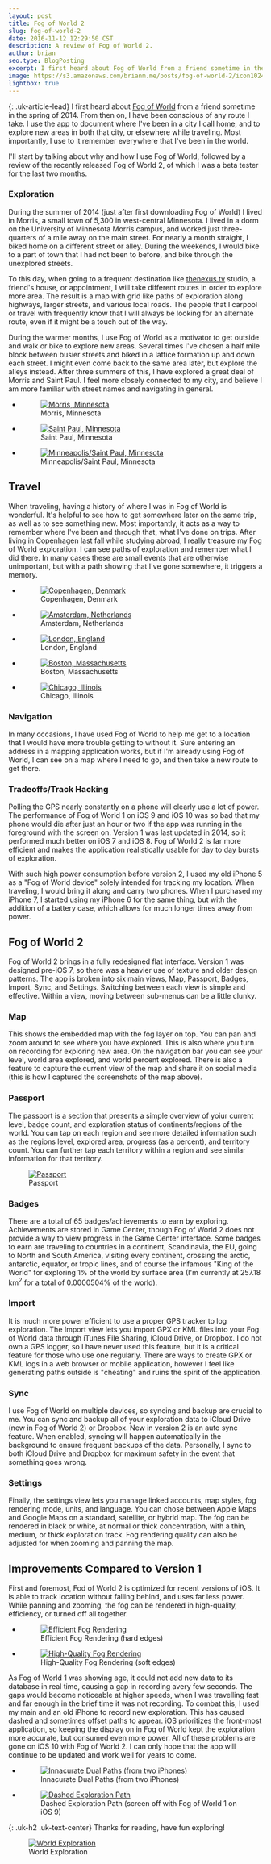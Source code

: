 ```yaml
---
layout: post
title: Fog of World 2
slug: fog-of-world-2
date: 2016-11-12 12:29:50 CST
description: A review of Fog of World 2.
author: brian
seo.type: BlogPosting
excerpt: I first heard about Fog of World from a friend sometime in the spring of 2014. From then on, I have been conscious of any route I take. I use the app to document where I've been in a city I call home, and to explore new areas in both that city, or elsewhere while traveling. Most importantly, I use to it remember everywhere that I've been in the world.
image: https://s3.amazonaws.com/brianm.me/posts/fog-of-world-2/icon1024x1024.png
lightbox: true
---
```

{: .uk-article-lead}
I first heard about [Fog of World](https://itunes.apple.com/us/app/fog-of-world/id505367096?mt=8) from a friend sometime in the spring of 2014. From then on, I have been conscious of any route I take. I use the app to document where I've been in a city I call home, and to explore new areas in both that city, or elsewhere while traveling. Most importantly, I use to it remember everywhere that I've been in the world.

I'll start by talking about why and how I use Fog of World, followed by a review of the recently released Fog of World 2, of which I was a beta tester for the last two months.

### Exploration

During the summer of 2014 (just after first downloading Fog of World) I lived in Morris, a small town of 5,300 in west-central Minnesota. I lived in a dorm on the University of Minnesota Morris campus, and worked just three-quarters of a mile away on the main street. For nearly a month straight, I biked home on a different street or alley. During the weekends, I would bike to a part of town that I had not been to before, and bike through the unexplored streets.

To this day, when going to a frequent destination like [thenexus.tv](http://thenexus.tv) studio, a friend's house, or appointment, I will take different routes in order to explore more area. The result is a map with grid like paths of exploration along highways, larger streets, and various local roads. The people that I carpool or travel with frequently know that I will always be looking for an alternate route, even if it might be a touch out of the way.

During the warmer months, I use Fog of World as a motivator to get outside and walk or bike to explore new areas. Several times I've chosen a half mile block between busier streets and biked in a lattice formation up and down each street. I might even come back to the same area later, but explore the alleys instead. After three summers of this, I have explored a great deal of Morris and Saint Paul. I feel more closely connected to my city, and believe I am more familiar with street names and navigating in general.

<ul class="uk-thumbnav uk-grid-width-1-2 uk-grid-width-medium-1-3">
    <li>
        <figure class="uk-margin-bottom-remove">
            <a href="https://s3.amazonaws.com/brianm.me/posts/fog-of-world-2/Morris.jpg" data-uk-lightbox="{group:'local'}" title="Morris, Minnesota"><img src="https://s3.amazonaws.com/brianm.me/posts/fog-of-world-2/Morris-small.jpg" alt="Morris, Minnesota"></a>
            <figcaption class="uk-text-center uk-text-muted">Morris, Minnesota</figcaption>
        </figure>
    </li>
    <li>
        <figure class="uk-margin-bottom-remove">
            <a href="https://s3.amazonaws.com/brianm.me/posts/fog-of-world-2/Saint-Paul.jpg" data-uk-lightbox="{group:'local'}" title="Saint Paul, Minnesota"><img src="https://s3.amazonaws.com/brianm.me/posts/fog-of-world-2/Saint-Paul-small.jpg" alt="Saint Paul, Minnesota"></a>
            <figcaption class="uk-text-center uk-text-muted">Saint Paul, Minnesota</figcaption>
        </figure>
    </li>
    <li>
        <figure class="uk-margin-bottom-remove">
            <a href="https://s3.amazonaws.com/brianm.me/posts/fog-of-world-2/MSP.jpg" data-uk-lightbox="{group:'local'}" title="Minneapolis/Saint Paul, Minnesota"><img src="https://s3.amazonaws.com/brianm.me/posts/fog-of-world-2/MSP-small.jpg" alt="Minneapolis/Saint Paul, Minnesota"></a>
            <figcaption class="uk-text-center uk-text-muted">Minneapolis/Saint Paul, Minnesota</figcaption>
        </figure>
    </li>
</ul>

## Travel

When traveling, having a history of where I was in Fog of World is wonderful. It's helpful to see how to get somewhere later on the same trip, as well as to see something new. Most importantly, it acts as a way to remember where I've been and through that, what I've done on trips. After living in Copenhagen last fall while studying abroad, I really treasure my Fog of World exploration. I can see paths of exploration and remember what I did there. In many cases these are small events that are otherwise unimportant, but with a path showing that I've gone somewhere, it triggers a memory.

<ul class="uk-thumbnav uk-grid-width-1-2 uk-grid-width-medium-1-5">
    <li>
        <figure class="uk-margin-bottom-remove">
            <a href="https://s3.amazonaws.com/brianm.me/posts/fog-of-world-2/Copenhagen.jpg" data-uk-lightbox="{group:'travel'}" title="Copenhagen, Denmark"><img src="https://s3.amazonaws.com/brianm.me/posts/fog-of-world-2/Copenhagen-small.jpg" alt="Copenhagen, Denmark"></a>
            <figcaption class="uk-text-center uk-text-muted">Copenhagen, Denmark</figcaption>
        </figure>
    </li>
    <li>
        <figure class="uk-margin-bottom-remove">
            <a href="https://s3.amazonaws.com/brianm.me/posts/fog-of-world-2/Amsterdam.jpg" data-uk-lightbox="{group:'travel'}" title="Amsterdam, Netherlands"><img src="https://s3.amazonaws.com/brianm.me/posts/fog-of-world-2/Amsterdam-small.jpg" alt="Amsterdam, Netherlands"></a>
            <figcaption class="uk-text-center uk-text-muted">Amsterdam, Netherlands</figcaption>
        </figure>
    </li>
    <li>
        <figure class="uk-margin-bottom-remove">
            <a href="https://s3.amazonaws.com/brianm.me/posts/fog-of-world-2/London.jpg" data-uk-lightbox="{group:'travel'}" title="London, England"><img src="https://s3.amazonaws.com/brianm.me/posts/fog-of-world-2/London-small.jpg" alt="London, England"></a>
            <figcaption class="uk-text-center uk-text-muted">London, England</figcaption>
        </figure>
    </li>
    <li>
        <figure class="uk-margin-bottom-remove">
            <a href="https://s3.amazonaws.com/brianm.me/posts/fog-of-world-2/Boston.jpg" data-uk-lightbox="{group:'travel'}" title="Boston, Massachusetts"><img src="https://s3.amazonaws.com/brianm.me/posts/fog-of-world-2/Boston-small.jpg" alt="Boston, Massachusetts"></a>
            <figcaption class="uk-text-center uk-text-muted">Boston, Massachusetts</figcaption>
        </figure>
    </li>
    <li>
        <figure class="uk-margin-bottom-remove">
            <a href="https://s3.amazonaws.com/brianm.me/posts/fog-of-world-2/Chicago.jpg" data-uk-lightbox="{group:'travel'}" title="Chicago, Illinois"><img src="https://s3.amazonaws.com/brianm.me/posts/fog-of-world-2/Chicago-small.jpg" alt="Chicago, Illinois"></a>
            <figcaption class="uk-text-center uk-text-muted">Chicago, Illinois</figcaption>
        </figure>
    </li>
</ul>

### Navigation

In many occasions, I have used Fog of World to help me get to a location that I would have more trouble getting to without it. Sure entering an address in a mapping application works, but if I'm already using Fog of World, I can see on a map where I need to go, and then take a new route to get there.

### Tradeoffs/Track Hacking

Polling the GPS nearly constantly on a phone will clearly use a lot of power. The performance of Fog of World 1 on iOS 9 and iOS 10 was so bad that my phone would die after just an hour or two if the app was running in the foreground with the screen on. Version 1 was last updated in 2014, so it performed much better on iOS 7 and iOS 8. Fog of World 2 is far more efficient and makes the application realistically usable for day to day bursts of exploration.

With such high power consumption before version 2, I used my old iPhone 5 as a "Fog of World device" solely intended for tracking my location. When traveling, I would bring it along and carry two phones. When I purchased my iPhone 7, I started using my iPhone 6 for the same thing, but with the addition of a battery case, which allows for much longer times away from power.

## Fog of World 2

Fog of World 2 brings in a fully redesigned flat interface. Version 1 was designed pre-iOS 7, so there was a heavier use of texture and older design patterns. The app is broken into six main views, Map, Passport, Badges, Import, Sync, and Settings. Switching between each view is simple and effective. Within a view, moving between sub-menus can be a little clunky.

### Map

This shows the embedded map with the fog layer on top. You can pan and zoom around to see where you have explored. This is also where you turn on recording for exploring new area. On the navigation bar you can see your level, world area explored, and world percent explored. There is also a feature to capture the current view of the map and share it on social media (this is how I captured the screenshots of the map above).

### Passport

The passport is a section that presents a simple overview of yoiur current level, badge count, and exploration status of continents/regions of the world. You can tap on each region and see more detailed information such as the regions level, explored area, progress (as a percent), and territory count. You can further tap each territory within a region and see similar information for that territory.

<figure class="uk-margin-bottom-remove uk-text-center">
    <a href="https://s3.amazonaws.com/brianm.me/posts/fog-of-world-2/passport.png" data-uk-lightbox title="Passport"><img src="https://s3.amazonaws.com/brianm.me/posts/fog-of-world-2/passport.png" alt="Passport" style="max-height:667px"></a>
    <figcaption class="uk-text-muted">Passport</figcaption>
</figure>

### Badges

There are a total of 65 badges/achievements to earn by exploring. Achievements are stored in Game Center, though Fog of World 2 does not provide a way to view progress in the Game Center interface. Some badges to earn are traveling to countries in a continent, Scandinavia, the EU, going to North and South America, visiting every continent, crossing the arctic, antarctic, equator, or tropic lines, and of course the infamous "King of the World" for exploring 1% of the world by surface area (I'm currently at 257.18 km<sup>2</sup> for a total of 0.0000504% of the world).

### Import

It is much more power efficient to use a proper GPS tracker to log exploration. The Import view lets you import GPX or KML files into your Fog of World data through iTunes File Sharing, iCloud Drive, or Dropbox. I do not own a GPS logger, so I have never used this feature, but it is a critical feature for those who use one regularly. There are ways to create GPX or KML logs in a web browser or mobile application, however I feel like generating paths outside is "cheating" and ruins the spirit of the application.

### Sync

I use Fog of World on multiple devices, so syncing and backup are crucial to me. You can sync and backup all of your exploration data to iCloud Drive (new in Fog of World 2) or Dropbox. New in version 2 is an auto sync feature. When enabled, syncing will happen automatically in the background to ensure frequent backups of the data. Personally, I sync to both iCloud Drive and Dropbox for maximum safety in the event that something goes wrong.

### Settings

Finally, the settings view lets you manage linked accounts, map styles, fog rendering mode, units, and language. You can chose between Apple Maps and Google Maps on a standard, satellite, or hybrid map. The fog can be rendered in black or white, at normal or thick concentration, with a thin, medium, or thick exploration track. Fog rendering quality can also be adjusted for when zooming and panning the map.

## Improvements Compared to Version 1

First and foremost, Fod of World 2 is optimized for recent versions of iOS. It is able to track location without falling behind, and uses far less power. While panning and zooming, the fog can be rendered in high-quality, efficiency, or turned off all together.

<ul class="uk-thumbnav uk-grid-width-1-2">
    <li>
        <figure class="uk-margin-bottom-remove uk-text-center">
            <a href="https://s3.amazonaws.com/brianm.me/posts/fog-of-world-2/efficiency.jpg" data-uk-lightbox="{group:'fog'}" title="Efficient Fog Rendering"><img src="https://s3.amazonaws.com/brianm.me/posts/fog-of-world-2/efficiency.jpg" alt="Efficient Fog Rendering" style="max-height:568px"></a>
            <figcaption class="uk-text-muted">Efficient Fog Rendering (hard edges)</figcaption>
        </figure>
    </li>
    <li>
        <figure class="uk-margin-bottom-remove uk-text-center">
            <a href="https://s3.amazonaws.com/brianm.me/posts/fog-of-world-2/high-quality.jpg" data-uk-lightbox="{group:'fog'}" title="High-Quality Fog Rendering"><img src="https://s3.amazonaws.com/brianm.me/posts/fog-of-world-2/high-quality.jpg" alt="High-Quality Fog Rendering" style="max-height:568px"></a>
            <figcaption class="uk-text-muted">High-Quality Fog Rendering (soft edges)</figcaption>
        </figure>
    </li>
</ul>

As Fog of World 1 was showing age, it could not add new data to its database in real time, causing a gap in recording avery few seconds. The gaps would become noticeable at higher speeds, when I was travelling fast and far enough in the brief time it was not recording. To combat this, I used my main and an old iPhone to record new exploration. This has caused dashed and sometimes offset paths to appear. iOS prioritizes the front-most application, so keeping the display on in Fog of World kept the exploration more accurate, but consumed even more power. All of these problems are gone on iOS 10 with Fog of World 2. I can only hope that the app will continue to be updated and work well for years to come.

<ul class="uk-thumbnav uk-grid-width-1-2">
    <li>
        <figure class="uk-margin-bottom-remove uk-text-center">
            <a href="https://s3.amazonaws.com/brianm.me/posts/fog-of-world-2/lag.jpg" data-uk-lightbox="{group:'lag'}" title="Innacurate Dual Paths (from two iPhones)"><img src="https://s3.amazonaws.com/brianm.me/posts/fog-of-world-2/lag-small.jpg" alt="Innacurate Dual Paths (from two iPhones)"></a>
            <figcaption class="uk-text-center uk-text-muted">Innacurate Dual Paths (from two iPhones)</figcaption>
        </figure>
    </li>
    <li>
        <figure class="uk-margin-bottom-remove uk-text-center">
            <a href="https://s3.amazonaws.com/brianm.me/posts/fog-of-world-2/downtown-Saint-Paul.jpg" data-uk-lightbox="{group:'lag'}" title="Dashed Exploration Path"><img src="https://s3.amazonaws.com/brianm.me/posts/fog-of-world-2/downtown-Saint-Paul-small.jpg" alt="Dashed Exploration Path"></a>
            <figcaption class="uk-text-center uk-text-muted">Dashed Exploration Path (screen off with Fog of World 1 on iOS 9)</figcaption>
        </figure>
    </li>
</ul>

{: .uk-h2 .uk-text-center}
Thanks for reading, have fun exploring!

<figure class="uk-margin-bottom-remove uk-text-center">
    <a href="https://s3.amazonaws.com/brianm.me/posts/fog-of-world-2/world.jpg" data-uk-lightbox title="World Exploration"><img src="https://s3.amazonaws.com/brianm.me/posts/fog-of-world-2/world-small.jpg" alt="World Exploration"></a>
    <figcaption class="uk-text-muted">World Exploration</figcaption>
</figure>